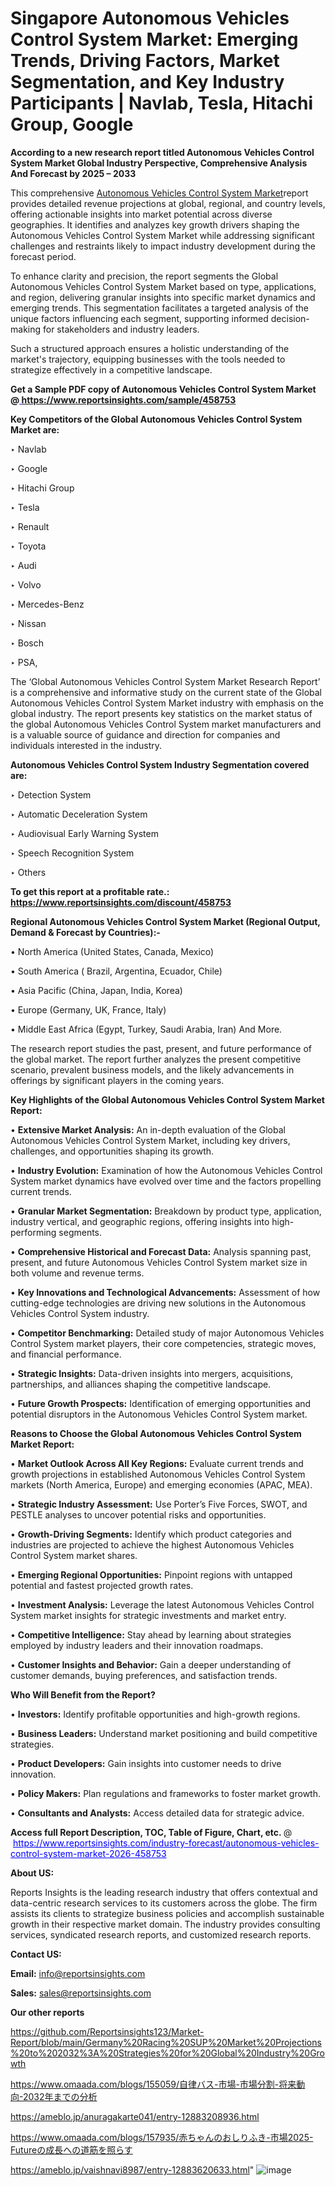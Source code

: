 # Singapore Autonomous Vehicles Control System Market: Emerging Trends, Driving Factors, Market Segmentation, and Key Industry Participants | Navlab, Tesla, Hitachi Group, Google

<strong>According to a new research report titled Autonomous Vehicles Control System Market Global Industry Perspective, Comprehensive Analysis And Forecast by 2025 – 2033</strong>

This comprehensive <a href=https://www.reportsinsights.com/sample/458753>Autonomous Vehicles Control System Market</a>report provides detailed revenue projections at global, regional, and country levels, offering actionable insights into market potential across diverse geographies. It identifies and analyzes key growth drivers shaping the Autonomous Vehicles Control System Market while addressing significant challenges and restraints likely to impact industry development during the forecast period.

To enhance clarity and precision, the report segments the Global Autonomous Vehicles Control System Market based on type, applications, and region, delivering granular insights into specific market dynamics and emerging trends. This segmentation facilitates a targeted analysis of the unique factors influencing each segment, supporting informed decision-making for stakeholders and industry leaders.

Such a structured approach ensures a holistic understanding of the market's trajectory, equipping businesses with the tools needed to strategize effectively in a competitive landscape.

<strong>Get a Sample PDF copy of Autonomous Vehicles Control System Market </strong><strong>@<a href=https://www.reportsinsights.com/sample/458753 style=color:#0000ff;> https://www.reportsinsights.com/sample/458753</a></strong></font>

<strong>Key Competitors of the Global Autonomous Vehicles Control System Market are:</strong>

‣ Navlab

‣ Google

‣ Hitachi Group

‣ Tesla

‣ Renault

‣ Toyota

‣ Audi

‣ Volvo

‣ Mercedes-Benz

‣ Nissan

‣ Bosch

‣ PSA,

The ‘Global Autonomous Vehicles Control System Market Research Report’ is a comprehensive and informative study on the current state of the Global Autonomous Vehicles Control System Market industry with emphasis on the global industry. The report presents key statistics on the market status of the global Autonomous Vehicles Control System market manufacturers and is a valuable source of guidance and direction for companies and individuals interested in the industry.

<strong>Autonomous Vehicles Control System Industry Segmentation covered are:</strong>

‣ Detection System

‣ Automatic Deceleration System

‣ Audiovisual Early Warning System

‣ Speech Recognition System

‣ Others

<strong>To get this report at a profitable rate.: <a href=https://www.reportsinsights.com/discount/458753 style=color:#0000ff;>https://www.reportsinsights.com/discount/458753</a></strong></font>

<strong>Regional Autonomous Vehicles Control System Market (Regional Output, Demand &amp; Forecast by Countries):-</strong>

• North America (United States, Canada, Mexico)

• South America ( Brazil, Argentina, Ecuador, Chile)

• Asia Pacific (China, Japan, India, Korea)

• Europe (Germany, UK, France, Italy)

• Middle East Africa (Egypt, Turkey, Saudi Arabia, Iran) And More.

The research report studies the past, present, and future performance of the global market. The report further analyzes the present competitive scenario, prevalent business models, and the likely advancements in offerings by significant players in the coming years.

<strong>Key Highlights of the Global Autonomous Vehicles Control System Market Report:</strong>

• <strong>Extensive Market Analysis:</strong> An in-depth evaluation of the Global Autonomous Vehicles Control System Market, including key drivers, challenges, and opportunities shaping its growth.

• <strong>Industry Evolution:</strong> Examination of how the Autonomous Vehicles Control System market dynamics have evolved over time and the factors propelling current trends.

• <strong>Granular Market Segmentation:</strong> Breakdown by product type, application, industry vertical, and geographic regions, offering insights into high-performing segments.

• <strong>Comprehensive Historical and Forecast Data:</strong> Analysis spanning past, present, and future Autonomous Vehicles Control System market size in both volume and revenue terms.

• <strong>Key Innovations and Technological Advancements:</strong> Assessment of how cutting-edge technologies are driving new solutions in the Autonomous Vehicles Control System industry.

• <strong>Competitor Benchmarking:</strong> Detailed study of major Autonomous Vehicles Control System market players, their core competencies, strategic moves, and financial performance.

• <strong>Strategic Insights:</strong> Data-driven insights into mergers, acquisitions, partnerships, and alliances shaping the competitive landscape.

• <strong>Future Growth Prospects:</strong> Identification of emerging opportunities and potential disruptors in the Autonomous Vehicles Control System market.

<strong>Reasons to Choose the Global Autonomous Vehicles Control System Market Report:</strong>

• <strong>Market Outlook Across All Key Regions:</strong> Evaluate current trends and growth projections in established Autonomous Vehicles Control System markets (North America, Europe) and emerging economies (APAC, MEA).

• <strong>Strategic Industry Assessment:</strong> Use Porter’s Five Forces, SWOT, and PESTLE analyses to uncover potential risks and opportunities.

• <strong>Growth-Driving Segments:</strong> Identify which product categories and industries are projected to achieve the highest Autonomous Vehicles Control System market shares.

• <strong>Emerging Regional Opportunities:</strong> Pinpoint regions with untapped potential and fastest projected growth rates.

• <strong>Investment Analysis:</strong> Leverage the latest Autonomous Vehicles Control System market insights for strategic investments and market entry.

• <strong>Competitive Intelligence:</strong> Stay ahead by learning about strategies employed by industry leaders and their innovation roadmaps.

• <strong>Customer Insights and Behavior:</strong> Gain a deeper understanding of customer demands, buying preferences, and satisfaction trends.

<strong>Who Will Benefit from the Report?</strong>

• <strong>Investors:</strong> Identify profitable opportunities and high-growth regions.

• <strong>Business Leaders:</strong> Understand market positioning and build competitive strategies.

• <strong>Product Developers:</strong> Gain insights into customer needs to drive innovation.

• <strong>Policy Makers:</strong> Plan regulations and frameworks to foster market growth.

• <strong>Consultants and Analysts:</strong> Access detailed data for strategic advice.
</ul>
<strong>Access full Report Description, TOC, Table of Figure, Chart, etc. </strong>@  <a href=https://www.reportsinsights.com/industry-forecast/autonomous-vehicles-control-system-market-2026-458753 style=color:#0000ff;>https://www.reportsinsights.com/industry-forecast/autonomous-vehicles-control-system-market-2026-458753</a></font>

<strong><strong>About US</strong>:</strong>

Reports Insights is the leading research industry that offers contextual and data-centric research services to its customers across the globe. The firm assists its clients to strategize business policies and accomplish sustainable growth in their respective market domain. The industry provides consulting services, syndicated research reports, and customized research reports.

<strong>Contact US:</strong>

<p class=""""><b>Email:</b> <a href=mailto:info@reportsinsights.com>info@reportsinsights.com</a></p>
<p class=""""><b>Sales:</b> <a href=mailto:sales@reportsinsights.com>sales@reportsinsights.com</a></p>

<strong>Our other reports</strong>

<a href=https://github.com/Reportsinsights123/Market-Report/blob/main/Germany%20Racing%20SUP%20Market%20Projections%20to%202032%3A%20Strategies%20for%20Global%20Industry%20Growth>https://github.com/Reportsinsights123/Market-Report/blob/main/Germany%20Racing%20SUP%20Market%20Projections%20to%202032%3A%20Strategies%20for%20Global%20Industry%20Growth</a>

<a href=https://www.omaada.com/blogs/155059/自律バス-市場-市場分割-将来動向-2032年までの分析>https://www.omaada.com/blogs/155059/自律バス-市場-市場分割-将来動向-2032年までの分析</a>

<a href=https://ameblo.jp/anuragakarte041/entry-12883208936.html>https://ameblo.jp/anuragakarte041/entry-12883208936.html</a>

<a href=https://www.omaada.com/blogs/157935/赤ちゃんのおしりふき-市場2025-Futureの成長への道筋を照らす>https://www.omaada.com/blogs/157935/赤ちゃんのおしりふき-市場2025-Futureの成長への道筋を照らす</a>

<a href=https://ameblo.jp/vaishnavi8987/entry-12883620633.html>https://ameblo.jp/vaishnavi8987/entry-12883620633.html</a>"
![image](https://github.com/user-attachments/assets/ef6483da-93f2-4218-b594-ceea9ee3ac8e)
